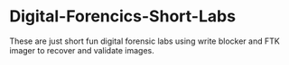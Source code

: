 # Digital-Forencics-Short-Labs
These are just short fun digital forensic labs using write blocker and FTK imager to recover and validate images.
